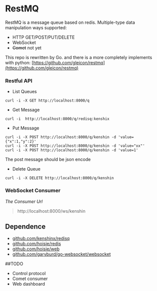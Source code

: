 # RestMQ

RestMQ is a message queue based on redis.
Multiple-type data manipulation ways supported: 

* HTTP GET/POST/PUT/DELETE
* WebSocket
* ~~Comet~~  not yet

This repo is rewritten by Go. and there is a more completely implements with python:
  [https://github.com/gleicon/restmq](https://github.com/gleicon/restmq)


### Restful API

* List Queues 

```
curl -i -X GET http://localhost:8000/q
```

* Get Message 

```
curl -i  http://localhost:8000/q/redisq:kenshix
```

* Put Message 

```
curl -i -X POST http://localhost:8000/q/kenshin -d 'value={"x":1,"y":2}'  
curl -i -X POST http://localhost:8000/q/kenshin -d 'value="xx"'
curl -i -X POST http://localhost:8000/q/kenshin -d 'value=1'
```

The post message should be json encode

* Delete Queue

```
curl -i -X DELETE http://localhost:8000/q/kenshin
```

### WebSocket Consumer

*The Consumer Url*

> http://localhost:8000/ws/kenshin


## Dependence

* [github.com/kenshinx/redisq](https://github.com/kenshinx/redisq)
* [github.com/hoisie/redis](https://github.com/hoisie/redis)
* [github.com/hoisie/web](https://github.com/hoisie/web)
* [github.com/garyburd/go-websocket/websocket](https://github.com/garyburd/go-websocket/websocket)


##TODO
* Control protocol
* Comet consumer
* Web dashboard















